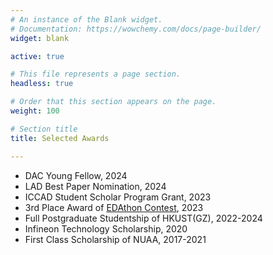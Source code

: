 ```yaml
---
# An instance of the Blank widget.
# Documentation: https://wowchemy.com/docs/page-builder/
widget: blank

active: true

# This file represents a page section.
headless: true

# Order that this section appears on the page.
weight: 100

# Section title
title: Selected Awards

---
```


<!-- ### PhD -->

* DAC Young Fellow, 2024
* LAD Best Paper Nomination, 2024
* ICCAD Student Scholar Program Grant, 2023
* 3rd Place Award of [EDAthon Contest](https://sites.google.com/view/ceda-hk/edathon-2023), 2023
* Full Postgraduate Studentship of HKUST(GZ), 2022-2024
* Infineon Technology Scholarship, 2020
* First Class Scholarship of NUAA, 2017-2021

<!--- ### RA * FANG, Wenji --->